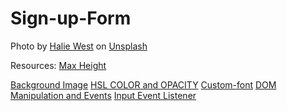 # Sign-up-Form

Photo by <a href="https://unsplash.com/@haliewestphoto?utm_content=creditCopyText&utm_medium=referral&utm_source=unsplash">Halie West</a> on <a href="https://unsplash.com/photos/green-leaf-plant-in-close-up-photography-25xggax4bSA?utm_content=creditCopyText&utm_medium=referral&utm_source=unsplash">Unsplash</a>
  

  Resources:
[Max Height](https://stackoverflow.com/questions/27612931/styling-html-and-body-selector-to-height-100-vs-using-100vh)
  
[Background Image](https://www.youtube.com/watch?v=zHZRFwWQt2w)
[HSL COLOR and OPACITY](https://www.w3schools.com/cssref/func_hsla.php)
[Custom-font](https://www.w3schools.com/css/css3_fonts.asp)
[DOM Manipulation and Events](https://www.theodinproject.com/lessons/foundations-dom-manipulation-and-events)
[Input Event Listener](https://developer.mozilla.org/en-US/docs/Web/API/HTMLElement/change_event)